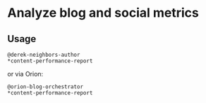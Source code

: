 # Analyze blog and social metrics

## Usage
```
@derek-neighbors-author
*content-performance-report
```

or via Orion:

```
@orion-blog-orchestrator
*content-performance-report
```
